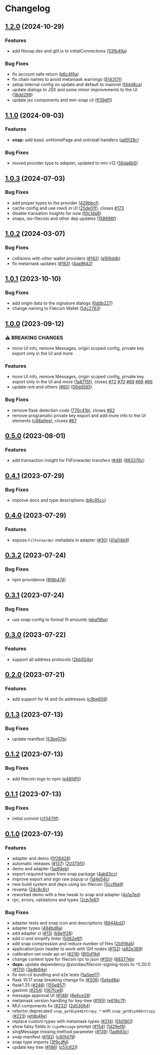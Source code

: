 # Changelog

## [1.2.0](https://github.com/filecoin-project/filsnap/compare/filsnap-v1.1.0...filsnap-v1.2.0) (2024-10-29)


### Features

* add filsnap.dev and glif.io to initialConnections ([53fb49a](https://github.com/filecoin-project/filsnap/commit/53fb49a064407206e80c7ded49c1ee451e848bbb))


### Bug Fixes

* fix account safe return ([b6c4f6a](https://github.com/filecoin-project/filsnap/commit/b6c4f6a25a6d060dffd9f5c8f4437aa8eb27e933))
* fix chain names to avoid metamask warnings ([814317f](https://github.com/filecoin-project/filsnap/commit/814317f1cee92cd40061837ac1e5a6837f4cf108))
* setup internal config on update and default to mainnet ([fd4d8ca](https://github.com/filecoin-project/filsnap/commit/fd4d8ca5de5a4e2bfb42c77f31aff87a13e6686b))
* update dialogs to JSX and some minor improvements to the UI ([18dd299](https://github.com/filecoin-project/filsnap/commit/18dd299f582d554be5d3caf4255f7e4493beaf24))
* update jsx components and mm-snap cli ([ff39df1](https://github.com/filecoin-project/filsnap/commit/ff39df1bb2e311c8c386c6b139832d3379b32bdd))

## [1.1.0](https://github.com/filecoin-project/filsnap/compare/filsnap-v1.0.3...filsnap-v1.1.0) (2024-09-03)


### Features

* **snap:** add basic onHomePage and onInstall handlers ([ad5f28c](https://github.com/filecoin-project/filsnap/commit/ad5f28c19c913cfe1a45a1bf769fca5397373417))


### Bug Fixes

* moved provider type to adapter, updated to mm v12 ([56da6b5](https://github.com/filecoin-project/filsnap/commit/56da6b5cafe7ea85ef1b9944dd828c8ae30f483b))

## [1.0.3](https://github.com/filecoin-project/filsnap/compare/filsnap-v1.0.2...filsnap-v1.0.3) (2024-07-03)


### Bug Fixes

* add proper types to the provider ([429bbcf](https://github.com/filecoin-project/filsnap/commit/429bbcf30435dd1fe3f91d568ac844ec91a475cc))
* cache config and use row() in UI ([25de01f](https://github.com/filecoin-project/filsnap/commit/25de01fcb1fe1d02726f1a5b5cd24dc15d9fc9b2)), closes [#173](https://github.com/filecoin-project/filsnap/issues/173)
* disable transation insights for now ([f0c1da8](https://github.com/filecoin-project/filsnap/commit/f0c1da8d9108fb00a6fa63331a59c1cb72572426))
* snaps, iso-filecoin and other dep updates ([158696f](https://github.com/filecoin-project/filsnap/commit/158696fce26f1ac108707715495d1b34e3a44101))

## [1.0.2](https://github.com/filecoin-project/filsnap/compare/filsnap-v1.0.1...filsnap-v1.0.2) (2024-03-07)


### Bug Fixes

* collisions with other wallet providers ([#162](https://github.com/filecoin-project/filsnap/issues/162)) ([a166ddb](https://github.com/filecoin-project/filsnap/commit/a166ddb189282b3c327dc411b57b857064765335))
* fix metamask updates ([#163](https://github.com/filecoin-project/filsnap/issues/163)) ([4aa9642](https://github.com/filecoin-project/filsnap/commit/4aa96421f871388e3804a4f99e626bd090a46248))

## [1.0.1](https://github.com/filecoin-project/filsnap/compare/filsnap-v1.0.0...filsnap-v1.0.1) (2023-10-10)


### Bug Fixes

* add origin data to the signature dialogs ([6ddb227](https://github.com/filecoin-project/filsnap/commit/6ddb227738ed3aa041c18131eee65a98e17acdf4))
* change naming to Filecoin Wallet ([54c2783](https://github.com/filecoin-project/filsnap/commit/54c2783c6d0f1852c6f83a07dd38cf5f6ba5e314))

## [1.0.0](https://github.com/filecoin-project/filsnap/compare/filsnap-v0.5.0...filsnap-v1.0.0) (2023-09-12)


### ⚠ BREAKING CHANGES

* more UI info, remove Messages, origin scoped config, private key export only in the UI and more

### Features

* more UI info, remove Messages, origin scoped config, private key export only in the UI and more ([1a8715f](https://github.com/filecoin-project/filsnap/commit/1a8715f42cfc9f721e8faab8a7a2610f53592f94)), closes [#72](https://github.com/filecoin-project/filsnap/issues/72) [#70](https://github.com/filecoin-project/filsnap/issues/70) [#69](https://github.com/filecoin-project/filsnap/issues/69) [#68](https://github.com/filecoin-project/filsnap/issues/68) [#66](https://github.com/filecoin-project/filsnap/issues/66)
* update mm and others ([#60](https://github.com/filecoin-project/filsnap/issues/60)) ([06dd585](https://github.com/filecoin-project/filsnap/commit/06dd5858af23b47907ba32b2a16e3de756476845))


### Bug Fixes

* remove flask detection code ([776c41b](https://github.com/filecoin-project/filsnap/commit/776c41b4eb8bac08a6f8d17cf83d157fb047fe34)), closes [#62](https://github.com/filecoin-project/filsnap/issues/62)
* remove programatic private key export and add more info to the UI elements ([c88a9ee](https://github.com/filecoin-project/filsnap/commit/c88a9ee1359e9a35735ce5d7b18b4cfcd2de0326)), closes [#67](https://github.com/filecoin-project/filsnap/issues/67)

## [0.5.0](https://github.com/filecoin-project/filsnap/compare/filsnap-v0.4.1...filsnap-v0.5.0) (2023-08-01)


### Features

* add transaction insight for FilForwarder transfers ([#48](https://github.com/filecoin-project/filsnap/issues/48)) ([863376c](https://github.com/filecoin-project/filsnap/commit/863376c56f5f0b6fe52994a55717a6f020e68a3e))

## [0.4.1](https://github.com/filecoin-project/filsnap/compare/filsnap-v0.4.0...filsnap-v0.4.1) (2023-07-29)


### Bug Fixes

* improve docs and type descriptions ([b6c95cc](https://github.com/filecoin-project/filsnap/commit/b6c95ccde12b015812721abaf90d970b1a1a82e4))

## [0.4.0](https://github.com/filecoin-project/filsnap/compare/filsnap-v0.3.2...filsnap-v0.4.0) (2023-07-29)


### Features

* expose `FilForwarder` metadata in adapter ([#30](https://github.com/filecoin-project/filsnap/issues/30)) ([41a04b9](https://github.com/filecoin-project/filsnap/commit/41a04b92ccad985dd74ceb0fe90c16fa67c9aa46))

## [0.3.2](https://github.com/filecoin-project/filsnap/compare/filsnap-v0.3.1...filsnap-v0.3.2) (2023-07-24)


### Bug Fixes

* npm providence ([8f4b474](https://github.com/filecoin-project/filsnap/commit/8f4b4746f6839a7222674d2df6cb69f48267f54b))

## [0.3.1](https://github.com/filecoin-project/filsnap/compare/filsnap-v0.3.0...filsnap-v0.3.1) (2023-07-24)


### Bug Fixes

* use snap config to format fil amounts ([eba19be](https://github.com/filecoin-project/filsnap/commit/eba19bef0eaaf9a16a0fd8cf0b503f9395226146))

## [0.3.0](https://github.com/filecoin-project/filsnap/compare/filsnap-v0.2.0...filsnap-v0.3.0) (2023-07-22)


### Features

* support all address protocols ([2bb504e](https://github.com/filecoin-project/filsnap/commit/2bb504e8fe6bed61528acf71e042d66cda26cf9a))

## [0.2.0](https://github.com/filecoin-project/filsnap/compare/filsnap-v0.1.3...filsnap-v0.2.0) (2023-07-21)


### Features

* add support for f4 and 0x addresses ([c9be659](https://github.com/filecoin-project/filsnap/commit/c9be6595301959d0a82b4cff6cd572d5c4389efd))

## [0.1.3](https://github.com/filecoin-project/filsnap/compare/filsnap-v0.1.2...filsnap-v0.1.3) (2023-07-13)


### Bug Fixes

* update manifest ([53be07b](https://github.com/filecoin-project/filsnap/commit/53be07b06cb0ae5b20db2c190babe58d27b537ff))

## [0.1.2](https://github.com/filecoin-project/filsnap/compare/filsnap-v0.1.1...filsnap-v0.1.2) (2023-07-13)


### Bug Fixes

* add filecoin logo to npm ([e48fdf0](https://github.com/filecoin-project/filsnap/commit/e48fdf0169648e905b7da9c706e07f88129e7b41))

## [0.1.1](https://github.com/filecoin-project/filsnap/compare/filsnap-v0.1.0...filsnap-v0.1.1) (2023-07-13)


### Bug Fixes

* initial commit ([cf3479f](https://github.com/filecoin-project/filsnap/commit/cf3479fdd0af6dc1b23bfba9063b028f68fb3006))

## [0.1.0](https://github.com/filecoin-project/filsnap/compare/filsnap-v0.0.1...filsnap-v0.1.0) (2023-07-13)


### Features

* adapter and demo ([0f28428](https://github.com/filecoin-project/filsnap/commit/0f284288c27c9ead6504bc1c0f3bf2097e5c661e))
* automatic releases ([#137](https://github.com/filecoin-project/filsnap/issues/137)) ([20375f5](https://github.com/filecoin-project/filsnap/commit/20375f52d2712a59961a8c5708fa990b3a178dd2))
* demo and adapter ([1adf4eb](https://github.com/filecoin-project/filsnap/commit/1adf4eba5168f7f339a91447a06dbd0a857dd883))
* export required types from snap package ([4ab83cc](https://github.com/filecoin-project/filsnap/commit/4ab83cc360a0457095c6d070c976760ccd84efbe))
* improve export and sign raw popup ui ([1d4e54c](https://github.com/filecoin-project/filsnap/commit/1d4e54c4b151b3d4448baa038d82b68f06967e89))
* new build system and deps using iso-filecoin ([5ccf6a9](https://github.com/filecoin-project/filsnap/commit/5ccf6a9f2a4b00842b3a251cd141adc2f210a01d))
* revamp ([24c8c8c](https://github.com/filecoin-project/filsnap/commit/24c8c8ccbf3d616d9dc7725df479197f100c05ee))
* reworked demo with a few tweak to snap and adapter ([4a1a7ed](https://github.com/filecoin-project/filsnap/commit/4a1a7edfb81239f87ca2f01a0673cd8cb7ff354a))
* rpc, errors, validations and types ([2cb7e81](https://github.com/filecoin-project/filsnap/commit/2cb7e814dc2a48c3852f7472c93abbdab1179d3a))


### Bug Fixes

* adapter tests and snap icon and descriptions ([8944bd2](https://github.com/filecoin-project/filsnap/commit/8944bd2c60d6e4da4b66cb90525cac8c21584a02))
* adapter types ([494bd6a](https://github.com/filecoin-project/filsnap/commit/494bd6a492a178aa59f1632c35a814875075b8f8))
* add adapter ci ([#13](https://github.com/filecoin-project/filsnap/issues/13)) ([b8e1f28](https://github.com/filecoin-project/filsnap/commit/b8e1f28062ee6e573d62091f39f6eafe0d8f801d))
* add ci and simplify linter ([5062e6f](https://github.com/filecoin-project/filsnap/commit/5062e6f6ec5aae3aff4e3f27d6c00b4e1b598842))
* add snap compression and reduce number of files ([2b918a5](https://github.com/filecoin-project/filsnap/commit/2b918a50744bce27ed080f440ad164ab8c1d16b3))
* application/json header to work with Glif nodes ([#152](https://github.com/filecoin-project/filsnap/issues/152)) ([a92e389](https://github.com/filecoin-project/filsnap/commit/a92e389c01d753e2237ec7164916f22d130371c1))
* calibration net node api url ([#216](https://github.com/filecoin-project/filsnap/issues/216)) ([8f0d19d](https://github.com/filecoin-project/filsnap/commit/8f0d19dc75ff2df7a9bf3475fdb4280fdbd38996))
* change content type for filecoin rpc to json ([#150](https://github.com/filecoin-project/filsnap/issues/150)) ([68377eb](https://github.com/filecoin-project/filsnap/commit/68377ebe8541fe4da585fcd7311d574746362374))
* **deps:** update dependency @zondax/filecoin-signing-tools to ^0.20.0 ([#170](https://github.com/filecoin-project/filsnap/issues/170)) ([3a4b94e](https://github.com/filecoin-project/filsnap/commit/3a4b94e6f7982ffef97962da289b101514bb7ce4))
* fix mm-cli bundling and e2e tests ([5a5ee17](https://github.com/filecoin-project/filsnap/commit/5a5ee173cf0179120b2b5547ff85756a11ecaafa))
* flask 10.17 snap breaking change fix ([#206](https://github.com/filecoin-project/filsnap/issues/206)) ([5efed8a](https://github.com/filecoin-project/filsnap/commit/5efed8aafedd8babd94562dc8f24b9e7f62ec09e))
* flask1.25 ([#246](https://github.com/filecoin-project/filsnap/issues/246)) ([155e857](https://github.com/filecoin-project/filsnap/commit/155e857411545d204d95901ae25ee90534ca7fc9))
* gaslimit ([#254](https://github.com/filecoin-project/filsnap/issues/254)) ([067fce8](https://github.com/filecoin-project/filsnap/commit/067fce8c736b76a5d73e73a500fe1b1d1b00c7cd))
* message approval UI ([#146](https://github.com/filecoin-project/filsnap/issues/146)) ([8e6ce28](https://github.com/filecoin-project/filsnap/commit/8e6ce282f2895d96144cb0d7439011c37bc611b4))
* metamask version handling for key-tree ([#195](https://github.com/filecoin-project/filsnap/issues/195)) ([e618c7f](https://github.com/filecoin-project/filsnap/commit/e618c7f8b37101a12e090d2582ac4202a9e68c4e))
* MUI components fix ([#232](https://github.com/filecoin-project/filsnap/issues/232)) ([2d53064](https://github.com/filecoin-project/filsnap/commit/2d530641866bdc067087f5964a61b61f5d327e61))
* refactor deprecated `snap_getBip44Entropy_*` with `snap_getBip44Entropy` ([#223](https://github.com/filecoin-project/filsnap/issues/223)) ([efdb48e](https://github.com/filecoin-project/filsnap/commit/efdb48e7efc36d6a3ff1eae5b84c3725b1440d13))
* replace custom types with metamask types ([#214](https://github.com/filecoin-project/filsnap/issues/214)) ([5fd1801](https://github.com/filecoin-project/filsnap/commit/5fd18019d4045c3522786c7306a33d7bf07b0cc4))
* show falsy fields in `signMessage` prompt ([#154](https://github.com/filecoin-project/filsnap/issues/154)) ([1d29ef8](https://github.com/filecoin-project/filsnap/commit/1d29ef85abb05b7070b9d587bbba2f22cb701a7c))
* singMessage missing method parameter ([#139](https://github.com/filecoin-project/filsnap/issues/139)) ([1ad693c](https://github.com/filecoin-project/filsnap/commit/1ad693cc5add32761bff94be71ea477671c2f9b5))
* snap manifest ([#192](https://github.com/filecoin-project/filsnap/issues/192)) ([c80fd79](https://github.com/filecoin-project/filsnap/commit/c80fd79fb6d1145060c046377b9b45ea5b4f38b3))
* snap type imports ([3f9cdfd](https://github.com/filecoin-project/filsnap/commit/3f9cdfdf119f69aa7527f831fc454e07f21e8963))
* update key tree ([#186](https://github.com/filecoin-project/filsnap/issues/186)) ([c51c621](https://github.com/filecoin-project/filsnap/commit/c51c621dea0adfa755b424f22bbfa9d314f02f6d))
